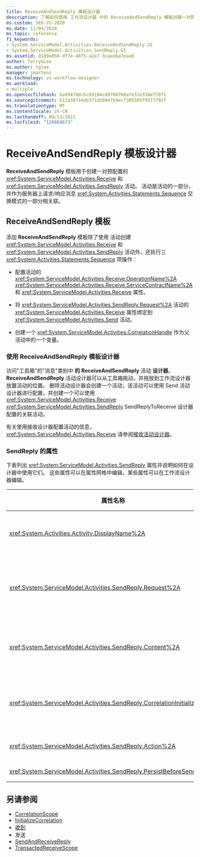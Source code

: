 ```yaml
---
title: ReceiveAndSendReply 模板设计器
description: 了解如何使用 工作流设计器 中的 ReceiveAndSendReply 模板创建一对预配置的 Receive 和 SendReply 活动。
ms.custom: SEO-VS-2020
ms.date: 11/04/2016
ms.topic: reference
f1_keywords:
- System.ServiceModel.Activities.ReceiveAndSendReply.UI
- System.ServiceModel.Activities.SendReply.UI
ms.assetid: d1d9a058-df7e-48f5-a2e7-3caeeba7eaa6
author: TerryGLee
ms.author: tglee
manager: jmartens
ms.technology: vs-workflow-designer
ms.workload:
- multiple
ms.openlocfilehash: ba89478dcbc69104c89788708afe32e338ef7071
ms.sourcegitcommit: b12a38744db371d2894769ecf305585f9577792f
ms.translationtype: MT
ms.contentlocale: zh-CN
ms.lasthandoff: 09/13/2021
ms.locfileid: "126664673"
---
```

# <a name="receiveandsendreply-template-designer"></a>ReceiveAndSendReply 模板设计器

**ReceiveAndSendReply** 模板用于创建一对预配置的 <xref:System.ServiceModel.Activities.Receive> 和 <xref:System.ServiceModel.Activities.SendReply> 活动。 活动是活动的一部分，并作为服务器上请求/响应消息 <xref:System.Activities.Statements.Sequence> 交换模式的一部分相关联。

## <a name="the-receiveandsendreply-template"></a>ReceiveAndSendReply 模板

添加 **ReceiveAndSendReply** 模板除了使用 活动创建 <xref:System.ServiceModel.Activities.Receive> 和 <xref:System.ServiceModel.Activities.SendReply> 活动外，还执行三 <xref:System.Activities.Statements.Sequence> 项操作：

- 配置活动的 <xref:System.ServiceModel.Activities.Receive.OperationName%2A> <xref:System.ServiceModel.Activities.Receive.ServiceContractName%2A> 和 <xref:System.ServiceModel.Activities.Receive> 属性。

- 将 <xref:System.ServiceModel.Activities.SendReply.Request%2A> 活动的 <xref:System.ServiceModel.Activities.Receive> 属性绑定到 <xref:System.ServiceModel.Activities.Send> 活动。

- 创建一个 <xref:System.ServiceModel.Activities.CorrelationHandle> 作为父活动中的一个变量。

### <a name="use-the-receiveandsendreply-template-designer"></a>使用 ReceiveAndSendReply 模板设计器

访问"工具箱"的"消息"类别中 **的** **ReceiveAndSendReply** 活动 **设计器**。 **ReceiveAndSendReply** 活动设计器可以从工具箱拖动，并拖放到工作流设计器放置活动的位置。 删除活动设计器会创建一个活动，该活动可以使用 Send 活动设计器进行配置，并创建一个可以使用 <xref:System.ServiceModel.Activities.Receive>  <xref:System.ServiceModel.Activities.SendReply> SendReplyToReceive 设计器配置的关联活动。

有关使用接收设计器配置活动的信息， <xref:System.ServiceModel.Activities.Receive> 请参阅[接收活动设计器](../workflow-designer/receive-activity-designer.md)。

### <a name="properties-of-sendreply"></a>SendReply 的属性

下表列出 <xref:System.ServiceModel.Activities.SendReply> 属性并说明如何在设计器中使用它们。 这些属性可以在属性网格中编辑，某些属性可以在工作流设计器编辑。

| 属性名称 | 必选 | 使用情况 |
|-|----------|-|
| <xref:System.Activities.Activity.DisplayName%2A> | 错误 | <xref:System.ServiceModel.Activities.SendReply> 活动的可选友好名称。 默认值为 SendReplyToReceive。<br /><br /> 虽然不严格要求对友好项使用非默认值，但 <xref:System.Activities.Activity.DisplayName%2A> 最好使用此类值。 |
| <xref:System.ServiceModel.Activities.SendReply.Request%2A> | 正确 | 对与此 <xref:System.ServiceModel.Activities.Receive> 活动配对的 <xref:System.ServiceModel.Activities.SendReply> 活动的引用。 此属性不能为 **null**。 <xref:System.ServiceModel.Activities.Receive><xref:System.ServiceModel.Activities.SendReply>和 活动在服务器上一起用于为请求/响应消息传送模式建模。 此属性指定配对的 <xref:System.ServiceModel.Activities.Send> 活动。 在设计器中，无法编辑此属性，因为它会自动绑定到 <xref:System.ServiceModel.Activities.Send> 从中创建活动 <xref:System.ServiceModel.Activities.SendReply> 的活动。 |
| <xref:System.ServiceModel.Activities.SendReply.Content%2A> | 错误 | 指定要接收的消息或参数内容。 它可为 <xref:System.ServiceModel.Activities.ReceiveMessageContent> 活动或 <xref:System.ServiceModel.Activities.ReceiveParametersContent> 活动。 通过单击属性网格中"内容"字段旁边的省略号按钮，或单击"接收活动设计器"图面上"内容"标签旁边的"定义"按钮来编辑此属性。  两者都显示 **"内容定义"** 对话框。 有关如何使用此框的详细信息，请参阅内容 [定义对话框](../workflow-designer/content-definition-dialog-box.md) 主题。 |
| <xref:System.ServiceModel.Activities.SendReply.CorrelationInitializers%2A> | 错误 | 指定在工作流中对配置此 <xref:System.ServiceModel.Activities.CorrelationInitializer> 活动的多个 <xref:System.ServiceModel.Activities.CorrelationHandle> 对象进行初始化的 <xref:System.ServiceModel.Activities.Receive> 对象的集合。 单击属性网格中属性旁边的省略号 <xref:System.ServiceModel.Activities.SendReply.CorrelationInitializers%2A> 按钮，打开" **添加相关初始值设置项** "对话框。 有关使用此框的详细信息，请参阅添加 [CorrelationInitializers 对话框](../workflow-designer/add-correlationinitializers-dialog-box.md) 主题。 |
| <xref:System.ServiceModel.Activities.SendReply.Action%2A> | 错误 | 指定消息的操作标头。 如果未显式设置，则其值默认为：<br /><br /> `https://tempuri.org/{service contract namespace}/{service contract name}/{operation name}` |
| <xref:System.ServiceModel.Activities.SendReply.PersistBeforeSend%2A> | 错误 | 指定在发送回复消息前是否应保留工作流实例。 默认值是 **false**。 |

## <a name="see-also"></a>另请参阅

- [CorrelationScope](../workflow-designer/correlationscope-activity-designer.md)
- [InitializeCorrelation](../workflow-designer/initializecorrelation-activity-designer.md)
- [收到](../workflow-designer/receive-activity-designer.md)
- 发送
- [SendAndReceiveReply](../workflow-designer/sendandreceivereply-template-designer.md)
- [TransactedReceiveScope](../workflow-designer/transactedreceivescope-activity-designer.md)